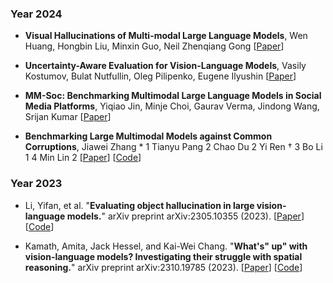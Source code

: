 ### Year 2024 


* **Visual Hallucinations of Multi-modal Large Language Models**, Wen Huang, Hongbin Liu, Minxin Guo, Neil Zhenqiang Gong
  [[Paper](https://arxiv.org/abs/2402.14683)] 

* **Uncertainty-Aware Evaluation for Vision-Language Models**, Vasily Kostumov, Bulat Nutfullin, Oleg Pilipenko, Eugene Ilyushin
  [[Paper](https://arxiv.org/abs/2402.14418)] 

* **MM-Soc: Benchmarking Multimodal Large Language Models in Social Media Platforms**, Yiqiao Jin, Minje Choi, Gaurav Verma, Jindong Wang, Srijan Kumar
  [[Paper](https://arxiv.org/abs/2402.14154)]
  
* **Benchmarking Large Multimodal Models against Common Corruptions**, Jiawei Zhang * 1 Tianyu Pang 2 Chao Du 2 Yi Ren † 3 Bo Li 1 4 Min Lin 2
  [[Paper](https://arxiv.org/pdf/2401.11943.pdf)]
  [[Code](https://github.com/sail-sg/MMCBench)]


### Year 2023 
* Li, Yifan, et al. "**Evaluating object hallucination in large vision-language models.**" arXiv preprint arXiv:2305.10355 (2023).
  [[Paper](https://arxiv.org/pdf/2305.10355.pdf)]
  [[Code](https://github.com/RUCAIBox/POPE)]

* Kamath, Amita, Jack Hessel, and Kai-Wei Chang. "**What's" up" with vision-language models? Investigating their struggle with spatial reasoning.**" arXiv preprint arXiv:2310.19785 (2023).
  [[Paper](https://arxiv.org/pdf/2310.19785.pdf)]
  [[Code](https://github.com/amitakamath/whatsup_vlms)] 
